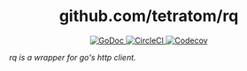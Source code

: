 <h1 align="center">github.com/tetratom/rq</h1>
<p align="center">
  <a href="https://godoc.org/github.com/tetratom/rq">
    <img src="https://godoc.org/github.com/tetratom/rq?status.svg" alt="GoDoc">
  </a>
  <a href="https://circleci.com/gh/tetratom/rq">
    <img src="https://img.shields.io/circleci/build/gh/tetratom/rq/master" alt="CircleCI">
  </a>
  <a href="https://codecov.io/gh/tetratom/rq">
    <img src="https://img.shields.io/codecov/c/github/tetratom/rq/master" alt="Codecov">
  </a>
</p>

_rq is a wrapper for go's http client._
